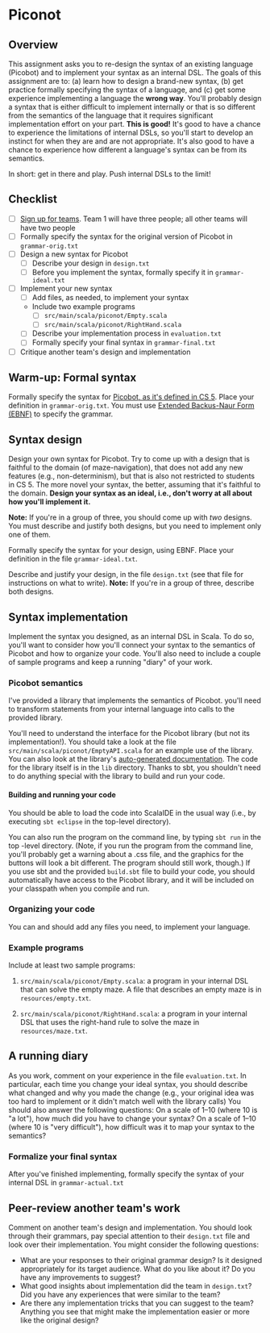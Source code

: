 
[Picobot]: https://www.cs.hmc.edu/twiki/bin/view/CS5/PicobotProgrammingGold
[EBNF]: http://en.wikipedia.org/wiki/Extended_Backus%E2%80%93Naur_Form
[Teams]: https://github.com/hmc-cs111-fall2014/piconot/wiki/Team-sign-ups
[API]: http://www.cs.hmc.edu/cs111/picolib/index.html#package

# Piconot

## Overview

This assignment asks you to re-design the syntax of an existing language
(Picobot) and to implement your syntax as an internal DSL. The goals of
this assignment are to: (a) learn how to design a brand-new syntax, (b) get
practice formally specifying the syntax of a language, and (c) get some
experience implementing a language the **wrong way**. You'll probably design a
syntax that is either difficult to implement internally or that is so different
from the semantics of the language that it requires significant implementation
effort on your part. **This is good!** It's good to have a chance to experience 
the limitations of internal DSLs, so you'll start to develop an instinct
for when they are and are not appropriate. It's also good to have a chance to
experience how different a language's syntax can be from its semantics.

In short: get in there and play. Push internal DSLs to the limit! 

## Checklist
  - [ ] [Sign up for teams][Teams]. Team 1 will have three people; all other 
    teams will have two people
  - [ ] Formally specify the syntax for the original version of Picobot in 
    `grammar-orig.txt`
  - [ ] Design a new syntax for Picobot 
     - [ ] Describe your design in `design.txt`
     - [ ] Before you implement the syntax, formally specify it in 
       `grammar-ideal.txt`
  - [ ] Implement your new syntax
     - [ ] Add files, as needed, to implement your syntax
     - Include two example programs
       - [ ] `src/main/scala/piconot/Empty.scala`
       - [ ] `src/main/scala/piconot/RightHand.scala`
     - [ ] Describe your implementation process in `evaluation.txt`
     - [ ] Formally specify your final syntax in `grammar-final.txt`
  - [ ] Critique another team's design and implementation

## Warm-up: Formal syntax
Formally specify the syntax for [Picobot, as it's defined in CS 5][Picobot]. 
Place your definition in `grammar-orig.txt`. 
You must use [Extended Backus-Naur Form (EBNF)][EBNF] to specify the grammar.

## Syntax design
Design your own syntax for Picobot. Try to come up with a design that is
faithful to the domain (of maze-navigation), that does not add any new features
(e.g., non-determinism), but that is also not restricted to students in CS 5.
The more novel your syntax, the better, assuming that it's faithful to the
domain. **Design your syntax as an ideal, i.e., don't worry at all about how you'll
implement it.**

**Note:** If you're in a group of three, you should come up with *two* designs. You
must describe and justify both designs, but you need to implement only one of
them.

Formally specify the syntax for your design, using EBNF. Place your definition
in the file `grammar-ideal.txt`. 

Describe and justify your design, in the file `design.txt` (see that file for
instructions on what to write). **Note:** If you're in a group of three,
describe both designs.

## Syntax implementation
Implement the syntax you designed, as an internal DSL in Scala. To do so, you'll
want to consider how you'll connect your syntax to the semantics of Picobot and 
how to organize your code. You'll also need to include a couple of sample
programs and keep a running "diary" of your work. 

### Picobot semantics

I've provided a library that implements the semantics of Picobot. you'll need to
transform statements from your internal language into calls to the provided
library.

You'll need to understand the interface for the Picobot library (but not its
implementation!). You should take a look at the file
`src/main/scala/piconot/EmptyAPI.scala` for an example use of the library. You
can also look at the library's [auto-generated documentation][API]. The code for
the library itself is in the `lib` directory. Thanks to sbt, you shouldn't need
to do anything special with the library to build and run your code.

#### Building and running your code

You should be able to load the code into ScalaIDE in the usual way (i.e., by
executing `sbt eclipse` in the top-level directory).

You can also run the program on the command line, by typing `sbt run` in the top
-level directory. (Note, if you run the program from the command line, you'll
probably get a warning about a .css file, and the graphics for the buttons will
look a bit different. The program should still work, though.) If you use sbt and
the provided `build.sbt` file to build your code, you should  automatically have
access to the Picobot library, and it will be included on your classpath when
you compile and run.

### Organizing your code
You can and should add any files you need, to implement your language.

### Example programs
Include at least two sample programs: 

  1. `src/main/scala/piconot/Empty.scala`: a program in your internal DSL that 
  can solve the empty maze. A file that describes an empty maze is in 
  `resources/empty.txt`.
  
  2. `src/main/scala/piconot/RightHand.scala`: a program in your internal DSL 
  that uses the right-hand rule to solve the maze in `resources/maze.txt`.

## A running diary
As you work, comment on your experience in the file `evaluation.txt`. In
particular, each time you change your ideal syntax, you should describe what
changed and why you made the change (e.g., your original idea was too hard to
implement or it didn't match well with the library calls) You should also answer
the following questions: On a scale of 1–10 (where 10 is "a lot"), how much did
you have to change your syntax? On a scale of 1–10 (where 10 is "very
difficult"), how difficult was it to map your syntax to the semantics?

### Formalize your final syntax
After you've finished implementing, formally specify the syntax of your internal
DSL in `grammar-actual.txt`

## Peer-review another team's work
Comment on another team's design and implementation. You should look through
their grammars, pay special attention to their `design.txt` file and look over
their implementation. You might consider the following questions:

  - What are your responses to their original grammar design? Is it designed
  appropriately for its target audience. What do you like about it? Do you have 
  any improvements to suggest? 
  - What good insights about implementation did the team in `design.txt`? Did
  you have any experiences that were similar to the team?
  - Are there any implementation tricks that you can suggest to the team?
  Anything you see that might make the implementation easier or more like the
  original design?
